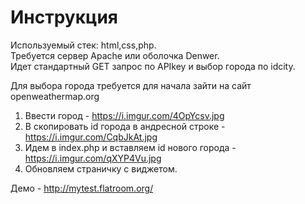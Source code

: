 # Инструкция

Используемый стек: html,css,php.<br>
Требуется сервер Apache или оболочка Denwer.<br>
Идет стандартный GET запрос по APIkey и выбор города по idcity.

Для выбора города требуется для начала зайти на сайт openweathermap.org

1) Ввести город - https://i.imgur.com/4OpYcsv.jpg
2) В скопировать id города в андресной строке - https://i.imgur.com/CqbJkAt.jpg
3) Идем в index.php и вставляем id нового города - https://i.imgur.com/qXYP4Vu.jpg
4) Обновляем страничку с виджетом.


Демо - http://mytest.flatroom.org/

